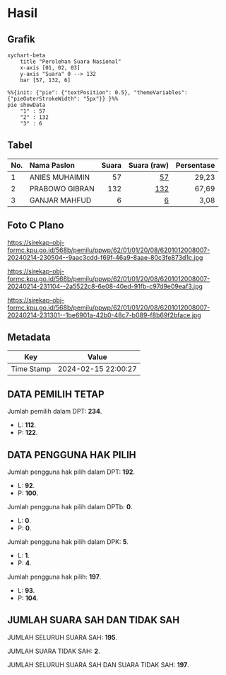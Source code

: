 # Hasil

## Grafik

```mermaid
xychart-beta
    title "Perolehan Suara Nasional"
    x-axis [01, 02, 03]
    y-axis "Suara" 0 --> 132
    bar [57, 132, 6]
```

```mermaid
%%{init: {"pie": {"textPosition": 0.5}, "themeVariables": {"pieOuterStrokeWidth": "5px"}} }%%
pie showData
    "1" : 57
    "2" : 132
    "3" : 6
```

## Tabel

| No. | Nama Paslon    | Suara | Suara (raw) | Persentase |
|:--- |:-------------- | -----:| -----------:| ----------:|
| 1   | ANIES MUHAIMIN | 57    | [57][p-1]   | 29,23      |
| 2   | PRABOWO GIBRAN | 132   | [132][p-2]  | 67,69      |
| 3   | GANJAR MAHFUD  | 6     | [6][p-3]    | 3,08       |


[p-1]: https://github.com/gigit-pemilu/pemilu-2024/blob/main/pilpres/hitung-suara/sub/62-kalimantan-tengah/sub/01-kotawaringin-barat/sub/01-kumai/sub/2008-sungai-kapitan/sub/007-tps/sub/paslon-1.txt
[p-2]: https://github.com/gigit-pemilu/pemilu-2024/blob/main/pilpres/hitung-suara/sub/62-kalimantan-tengah/sub/01-kotawaringin-barat/sub/01-kumai/sub/2008-sungai-kapitan/sub/007-tps/sub/paslon-2.txt
[p-3]: https://github.com/gigit-pemilu/pemilu-2024/blob/main/pilpres/hitung-suara/sub/62-kalimantan-tengah/sub/01-kotawaringin-barat/sub/01-kumai/sub/2008-sungai-kapitan/sub/007-tps/sub/paslon-3.txt

## Foto C Plano

https://sirekap-obj-formc.kpu.go.id/568b/pemilu/ppwp/62/01/01/20/08/6201012008007-20240214-230504--9aac3cdd-f69f-46a9-8aae-80c3fe873d1c.jpg

https://sirekap-obj-formc.kpu.go.id/568b/pemilu/ppwp/62/01/01/20/08/6201012008007-20240214-231104--2a5522c8-6e08-40ed-91fb-c97d9e09eaf3.jpg

https://sirekap-obj-formc.kpu.go.id/568b/pemilu/ppwp/62/01/01/20/08/6201012008007-20240214-231301--1be6901a-42b0-48c7-b089-f8b69f2bface.jpg


## Metadata

| Key        | Value               |
| ---------- | ------------------- |
| Time Stamp | 2024-02-15 22:00:27 |


## DATA PEMILIH TETAP

Jumlah pemilih dalam DPT: **234**.
 * L: **112**.
 * P: **122**.

## DATA PENGGUNA HAK PILIH

Jumlah pengguna hak pilih dalam DPT: **192**.
 * L: **92**.
 * P: **100**.

Jumlah pengguna hak pilih dalam DPTb: **0**.
 * L: **0**.
 * P: **0**.

Jumlah pengguna hak pilih dalam DPK: **5**.
 * L: **1**.
 * P: **4**.

Jumlah pengguna hak pilih: **197**.
 * L: **93**.
 * P: **104**.

## JUMLAH SUARA SAH DAN TIDAK SAH

JUMLAH SELURUH SUARA SAH: **195**.

JUMLAH SUARA TIDAK SAH: **2**.

JUMLAH SELURUH SUARA SAH DAN SUARA TIDAK SAH: **197**.


